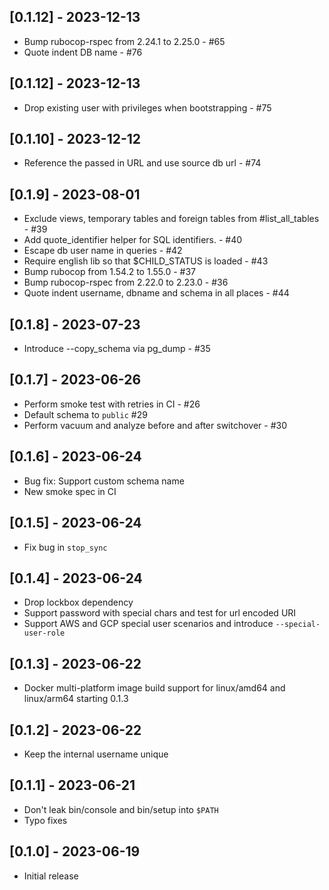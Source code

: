 ## [0.1.12] - 2023-12-13

- Bump rubocop-rspec from 2.24.1 to 2.25.0 - #65
- Quote indent DB name - #76

## [0.1.12] - 2023-12-13

- Drop existing user with privileges when bootstrapping - #75

## [0.1.10] - 2023-12-12

- Reference the passed in URL and use source db url - #74

## [0.1.9] - 2023-08-01

- Exclude views, temporary tables and foreign tables from #list_all_tables - #39
- Add quote_identifier helper for SQL identifiers. - #40
- Escape db user name in queries - #42
- Require english lib so that $CHILD_STATUS is loaded - #43
- Bump rubocop from 1.54.2 to 1.55.0 - #37
- Bump rubocop-rspec from 2.22.0 to 2.23.0 - #36
- Quote indent username, dbname and schema in all places - #44

## [0.1.8] - 2023-07-23

- Introduce --copy_schema via pg_dump - #35

## [0.1.7] - 2023-06-26

- Perform smoke test with retries in CI - #26
- Default schema to `public` #29
- Perform vacuum and analyze before and after switchover - #30

## [0.1.6] - 2023-06-24

- Bug fix: Support custom schema name
- New smoke spec in CI

## [0.1.5] - 2023-06-24

- Fix bug in `stop_sync`

## [0.1.4] - 2023-06-24

- Drop lockbox dependency
- Support password with special chars and test for url encoded URI
- Support AWS and GCP special user scenarios and introduce `--special-user-role`

## [0.1.3] - 2023-06-22

- Docker multi-platform image build support for linux/amd64 and linux/arm64 starting 0.1.3

## [0.1.2] - 2023-06-22

- Keep the internal username unique

## [0.1.1] - 2023-06-21

- Don't leak bin/console and bin/setup into `$PATH`
- Typo fixes

## [0.1.0] - 2023-06-19

- Initial release
